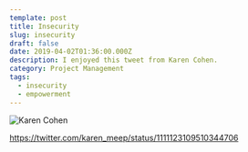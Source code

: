 ```yaml
---
template: post
title: Insecurity
slug: insecurity
draft: false
date: 2019-04-02T01:36:00.000Z
description: I enjoyed this tweet from Karen Cohen.
category: Project Management
tags:
  - insecurity
  - empowerment
---
```

![Karen Cohen](/media/2019-03-28_insecurity.png)

https://twitter.com/karen_meep/status/1111123109510344706
